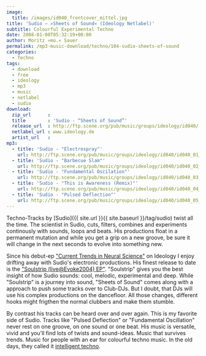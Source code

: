 ```yaml
---
image:
  title: /images/id040_frontcover_mittel.jpg
title: 'Sudio – »Sheets of Sound« (Ideology Netlabel)'
subtitle: Colourful Experimental Techno
date: 2008-01-08T05:32:19+00:00
author: Moritz »mo.« Sauer
permalink: /mp3-music-download/techno/104-sudio-sheets-of-sound
categories:
  - Techno
tags:
  - download
  - free
  - ideology
  - mp3
  - music
  - netlabel
  - sudio
download:
  zip_url      : 
  title        : 'Sudio - “Sheets of Sound”'
  release_url  : http://ftp.scene.org/pub/music/groups/ideology/id040/
  netlabel_url : www.ideology.de
  artist_url   : 
mp3:
  - title: 'Sudio - "Electrospray"'
    url: http://ftp.scene.org/pub/music/groups/ideology/id040/id040_01_-_sudio-electrospray.mp3
  - title: 'Sudio - "Barbecue Slam"'
    url: http://ftp.scene.org/pub/music/groups/ideology/id040/id040_02_-_sudio-barbecue_slam.mp3
  - title: 'Sudio - "Fundamental Oscilation"'
    url: http://ftp.scene.org/pub/music/groups/ideology/id040/id040_03_-_sudio-fundamental_oscillation.mp3
  - title: 'Sudio - "This is Awareness (Remix)"'
    url: http://ftp.scene.org/pub/music/groups/ideology/id040/id040_04_-_sudio-this_is_awareness_(lagavulin_remix).mp3
  - title: 'Sudio - "Pulsed Deflection"'
    url: http://ftp.scene.org/pub/music/groups/ideology/id040/id040_05_-_sudio-pulsed_deflection.mp3
---
```

Techno-Tracks by [Sudio]({{ site.url }}{{ site.baseurl }}/tag/sudio) twist all the time. The scientist in Sudio, cuts, filters, combines and experiments continously with sounds, loops and beats. His productions float in a permanent mutation and while you get a grip on a new groove, be sure it will change in the next seconds to evolve into something new.<!--more-->
  
Since his debut-ep ["Current Trends in Neural Science"](http://www.ideology.de/archives/000038.php) on Ideology I enjoy drifting away with Sudio's electronic productions. His finest release to date is the ["Soulstrip (live@Evoke2004) EP"](http://ftp.scene.org/pub/music/groups/ideology/id013/). "Soulstrip" gives you the best insight of how Sudio sounds: cool, melodic, experimental and deep. While "Soulstrip" is a journey into sound, "Sheets of Sound" comes along with a approach to push some tracks over to Club-DJs. But I doubt, that DJs will use his complex productions on the dancefloor. All those changes, different hooks might frigthen the normal clubbers and make them stumble.

By contrast his tracks can be heard over and over again. This is my favorite side of Sudio. Tracks like "Pulsed Deflection" or "Fundamental Oscillation" never rest on one groove, on one sound or one beat. His music is versatile, vivid and you'll find lots of twists and sound-ideas. Music that survives trends. Music for people with an ear for colourful techno music. In the old days, they called it [intelligent techno](http://en.wikipedia.org/wiki/Intelligent_dance_music).

